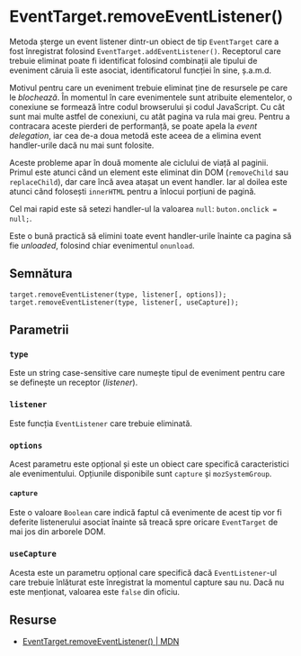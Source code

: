 # EventTarget.removeEventListener()

Metoda șterge un event listener dintr-un obiect de tip `EventTarget` care a fost înregistrat folosind `EventTarget.addEventListener()`. Receptorul care trebuie eliminat poate fi identificat folosind combinații ale tipului de eveniment căruia îi este asociat, identificatorul funcției în sine, ș.a.m.d.

Motivul pentru care un eveniment trebuie eliminat ține de resursele pe care le *blochează*. În momentul în care evenimentele sunt atribuite elementelor, o conexiune se formează între codul browserului și codul JavaScript. Cu cât sunt mai multe astfel de conexiuni, cu atât pagina va rula mai greu. Pentru a contracara aceste pierderi de performanță, se poate apela la *event delegation*, iar cea de-a doua metodă este aceea de a elimina event handler-urile dacă nu mai sunt folosite.

Aceste probleme apar în două momente ale ciclului de viață al paginii. Primul este atunci când un element este eliminat din DOM (`removeChild` sau `replaceChild`), dar care încă avea atașat un event handler. Iar al doilea este atunci când folosești `innerHTML` pentru a înlocui porțiuni de pagină.

Cel mai rapid este să setezi handler-ul la valoarea `null`: `buton.onclick = null;`.

Este o bună practică să elimini toate event handler-urile înainte ca pagina să fie *unloaded*, folosind chiar evenimentul `onunload`.

## Semnătura

```text
target.removeEventListener(type, listener[, options]);
target.removeEventListener(type, listener[, useCapture]);
```

## Parametrii

### `type`

Este un string case-sensitive care numește tipul de eveniment pentru care se definește un receptor (*listener*).

### `listener`

Este funcția `EventListener` care trebuie eliminată.

### `options`

Acest parametru este opțional și este un obiect care specifică caracteristici ale evenimentului. Opțiunile disponibile sunt `capture` și `mozSystemGroup`.

#### `capture`

Este o valoare `Boolean` care indică faptul că evenimente de acest tip vor fi deferite listenerului asociat înainte să treacă spre oricare `EventTarget` de mai jos din arborele DOM.

### `useCapture`

Acesta este un parametru opțional care specifică dacă `EventListener`-ul care trebuie înlăturat este înregistrat la momentul capture sau nu. Dacă nu este menționat, valoarea este `false` din oficiu.

## Resurse

- [EventTarget.removeEventListener() | MDN](https://developer.mozilla.org/en-US/docs/Web/API/EventTarget/removeEventListener)
